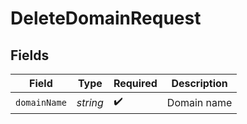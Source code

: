 # DeleteDomainRequest


## Fields

| Field              | Type               | Required           | Description        |
| ------------------ | ------------------ | ------------------ | ------------------ |
| `domainName`       | *string*           | :heavy_check_mark: | Domain name        |